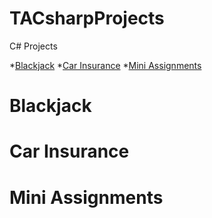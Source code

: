 # TACsharpProjects
C# Projects

*[Blackjack](https://github.com/ksalvo15/TACsharpProjects/tree/main/BlackJack)
*[Car Insurance](https://github.com/ksalvo15/TACsharpProjects/tree/main/CarInsurance/CarInsurance1)
*[Mini Assignments](https://github.com/ksalvo15/TACsharpProjects/tree/main/MiniAssignments)

# Blackjack

# Car Insurance

# Mini Assignments
